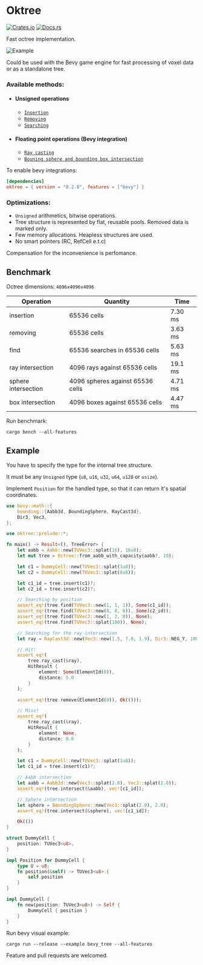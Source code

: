# Oktree

[![Crates.io](https://img.shields.io/crates/v/oktree.svg)](https://crates.io/crates/oktree)
[![Docs.rs](https://docs.rs/oktree/badge.svg)](https://docs.rs/oktree)

Fast octree implementation.

![Example](/assets/example.gif)

Could be used with the Bevy game engine for fast processing of voxel data or as a standalone tree.

### Available methods:

- #### Unsigned operations

  - [`Insertion`](https://docs.rs/oktree/latest/oktree/tree/struct.Octree.html#method.insert)
  - [`Removing`](https://docs.rs/oktree/latest/oktree/tree/struct.Octree.html#method.remove)
  - [`Searching`](https://docs.rs/oktree/latest/oktree/tree/struct.Octree.html#method.find)

- #### Floating point operations (Bevy integration)

  - [`Ray casting`](https://docs.rs/oktree/latest/oktree/tree/struct.Octree.html#method.ray_cast)
  - [`Bouning sphere and bounding box intersection`](https://docs.rs/oktree/latest/oktree/tree/struct.Octree.html#method.intersect)

To enable bevy integrations:

```toml
[dependencies]
oktree = { version = "0.2.0", features = ["bevy"] }
```

### Optimizations:

- `Unsigned` arithmetics, bitwise operations.
- Tree structure is represented by flat, reusable pools. Removed data is marked only.
- Few memory allocations. Heapless structures are used.
- No smart pointers (RC, RefCell e.t.c)

Compensation for the inconvenience is perfomance.

## Benchmark

Octree dimensions: `4096x4096x4096`

| Operation           | Quantity                         | Time    |
| ------------------- | -------------------------------- | ------- |
| insertion           | 65536 cells                      | 7.30 ms |
| removing            | 65536 cells                      | 3.63 ms |
| find                | 65536 searches in 65536 cells    | 5.63 ms |
| ray intersection    | 4096 rays against 65536 cells    | 19.1 ms |
| sphere intersection | 4096 spheres against 65536 cells | 4.71 ms |
| box intersection    | 4096 boxes against 65536 cells   | 4.47 ms |

Run benchmark:

```
cargo bench --all-features
```

## Example

You have to specify the type for the internal tree structure.

It must be any `Unsigned` type (`u8`, `u16`, `u32`, `u64`, `u128` or `usize`).

Implement `Position` for the handled type, so that it can return it's spatial coordinates.

```rust
use bevy::math::{
    bounding::{Aabb3d, BoundingSphere, RayCast3d},
    Dir3, Vec3,
};

use oktree::prelude::*;

fn main() -> Result<(), TreeError> {
    let aabb = Aabb::new(TUVec3::splat(16), 16u8);
    let mut tree = Octree::from_aabb_with_capacity(aabb?, 10);

    let c1 = DummyCell::new(TUVec3::splat(1u8));
    let c2 = DummyCell::new(TUVec3::splat(8u8));

    let c1_id = tree.insert(c1)?;
    let c2_id = tree.insert(c2)?;

    // Searching by position
    assert_eq!(tree.find(TUVec3::new(1, 1, 1)), Some(c1_id));
    assert_eq!(tree.find(TUVec3::new(8, 8, 8)), Some(c2_id));
    assert_eq!(tree.find(TUVec3::new(1, 2, 8)), None);
    assert_eq!(tree.find(TUVec3::splat(100)), None);

    // Searching for the ray intersection
    let ray = RayCast3d::new(Vec3::new(1.5, 7.0, 1.9), Dir3::NEG_Y, 100.0);

    // Hit!
    assert_eq!(
        tree.ray_cast(&ray),
        HitResult {
            element: Some(ElementId(0)),
            distance: 5.0
        }
    );

    assert_eq!(tree.remove(ElementId(0)), Ok(()));

    // Miss!
    assert_eq!(
        tree.ray_cast(&ray),
        HitResult {
            element: None,
            distance: 0.0
        }
    );

    let c1 = DummyCell::new(TUVec3::splat(1u8));
    let c1_id = tree.insert(c1)?;

    // Aabb intersection
    let aabb = Aabb3d::new(Vec3::splat(2.0), Vec3::splat(2.0));
    assert_eq!(tree.intersect(&aabb), vec![c1_id]);

    // Sphere intersection
    let sphere = BoundingSphere::new(Vec3::splat(2.0), 2.0);
    assert_eq!(tree.intersect(&sphere), vec![c1_id]);

    Ok(())
}

struct DummyCell {
    position: TUVec3<u8>,
}

impl Position for DummyCell {
    type U = u8;
    fn position(&self) -> TUVec3<u8> {
        self.position
    }
}

impl DummyCell {
    fn new(position: TUVec3<u8>) -> Self {
        DummyCell { position }
    }
}
```

Run bevy visual example:

```
cargo run --release --example bevy_tree --all-features
```

Feature and pull requests are welcomed.
